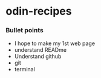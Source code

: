 # odin-recipes

### Bullet points
- I hope to make my 1st web page
- understand READme 
- Understand github
- git
- terminal
